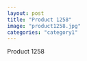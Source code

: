 ```yaml
---
layout: post
title: "Product 1258"
image: "product1258.jpg"
categories: "category1"
---
```

Product 1258

